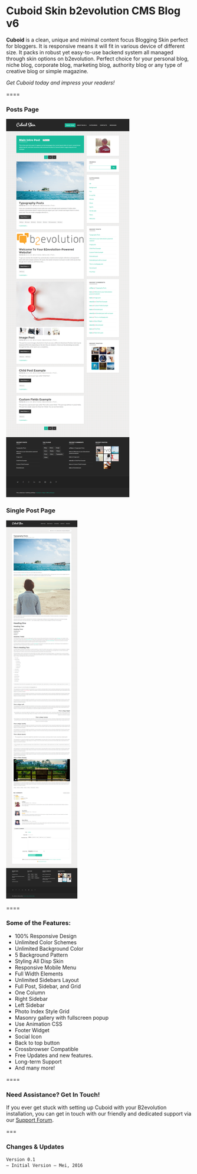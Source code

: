 # Cuboid Skin b2evolution CMS Blog v6

**Cuboid** is a clean, unique and minimal content focus Blogging Skin perfect for bloggers. It is responsive means it will fit in various device of different size. It packs in robust yet easy-to-use backend system all managed through skin options on b2evolution. Perfect choice for your personal blog, niche blog, corporate blog, marketing blog, authority blog or any type of creative blog or simple magazine.

*Get Cuboid today and impress your readers!*

====
### Posts Page

![disp=posts](skinshot_posts.png)

### Single Post Page

![disp=single](skinshot_single.png)

====

### Some of the Features:

- 100% Responsive Design
- Unlimited Color Schemes
- Unlimited Background Color
- 5 Background Pattern
- Styling All Disp Skin
- Responsive Mobile Menu
- Full Width Elements
- Unlimited Sidebars Layout
- Full Post, Sidebar, and Grid
- One Column
- Right Sidebar
- Left Sidebar
- Photo Index Style Grid
- Masonry gallery with fullscreen popup
- Use Animation CSS
- Footer Widget
- Social Icon
- Back to top button
- Crossbrowser Compatible
- Free Updates and new features.
- Long-term Support
- And many more!

====

### Need Assistance? Get In Touch!

If you ever get stuck with setting up Cuboid with your B2evolution installation, you can get in touch with our friendly and dedicated support via our [Support Forum](http://forums.b2evolution.net/).

===

### Changes & Updates

```
Version 0.1
– Initial Version – Mei, 2016
```
